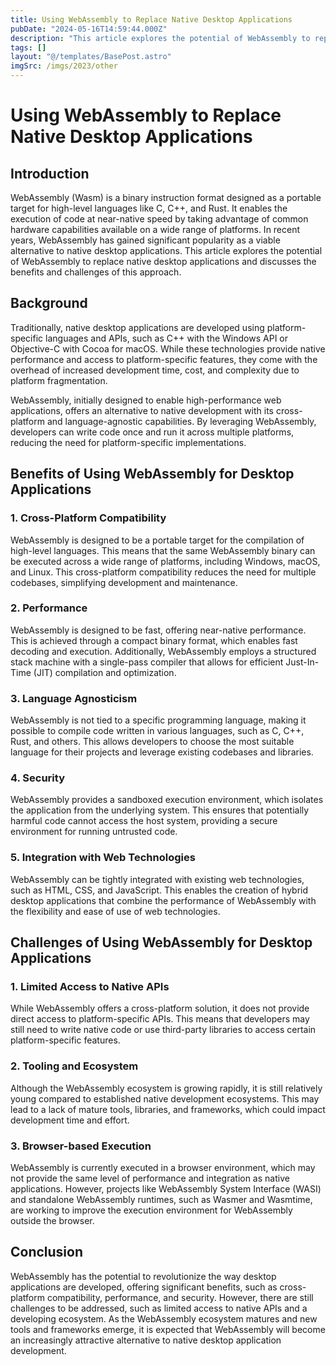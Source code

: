 ```yaml
---
title: Using WebAssembly to Replace Native Desktop Applications
pubDate: "2024-05-16T14:59:44.000Z"
description: "This article explores the potential of WebAssembly to replace native desktop applications and discusses the benefits and challenges of this approach"
tags: []
layout: "@/templates/BasePost.astro"
imgSrc: /imgs/2023/other
---
```

# Using WebAssembly to Replace Native Desktop Applications

## Introduction

WebAssembly (Wasm) is a binary instruction format designed as a portable target for high-level languages like C, C++, and Rust. It enables the execution of code at near-native speed by taking advantage of common hardware capabilities available on a wide range of platforms. In recent years, WebAssembly has gained significant popularity as a viable alternative to native desktop applications. This article explores the potential of WebAssembly to replace native desktop applications and discusses the benefits and challenges of this approach.

## Background

Traditionally, native desktop applications are developed using platform-specific languages and APIs, such as C++ with the Windows API or Objective-C with Cocoa for macOS. While these technologies provide native performance and access to platform-specific features, they come with the overhead of increased development time, cost, and complexity due to platform fragmentation.

WebAssembly, initially designed to enable high-performance web applications, offers an alternative to native development with its cross-platform and language-agnostic capabilities. By leveraging WebAssembly, developers can write code once and run it across multiple platforms, reducing the need for platform-specific implementations.

## Benefits of Using WebAssembly for Desktop Applications

### 1. Cross-Platform Compatibility

WebAssembly is designed to be a portable target for the compilation of high-level languages. This means that the same WebAssembly binary can be executed across a wide range of platforms, including Windows, macOS, and Linux. This cross-platform compatibility reduces the need for multiple codebases, simplifying development and maintenance.

### 2. Performance

WebAssembly is designed to be fast, offering near-native performance. This is achieved through a compact binary format, which enables fast decoding and execution. Additionally, WebAssembly employs a structured stack machine with a single-pass compiler that allows for efficient Just-In-Time (JIT) compilation and optimization.

### 3. Language Agnosticism

WebAssembly is not tied to a specific programming language, making it possible to compile code written in various languages, such as C, C++, Rust, and others. This allows developers to choose the most suitable language for their projects and leverage existing codebases and libraries.

### 4. Security

WebAssembly provides a sandboxed execution environment, which isolates the application from the underlying system. This ensures that potentially harmful code cannot access the host system, providing a secure environment for running untrusted code.

### 5. Integration with Web Technologies

WebAssembly can be tightly integrated with existing web technologies, such as HTML, CSS, and JavaScript. This enables the creation of hybrid desktop applications that combine the performance of WebAssembly with the flexibility and ease of use of web technologies.

## Challenges of Using WebAssembly for Desktop Applications

### 1. Limited Access to Native APIs

While WebAssembly offers a cross-platform solution, it does not provide direct access to platform-specific APIs. This means that developers may still need to write native code or use third-party libraries to access certain platform-specific features.

### 2. Tooling and Ecosystem

Although the WebAssembly ecosystem is growing rapidly, it is still relatively young compared to established native development ecosystems. This may lead to a lack of mature tools, libraries, and frameworks, which could impact development time and effort.

### 3. Browser-based Execution

WebAssembly is currently executed in a browser environment, which may not provide the same level of performance and integration as native applications. However, projects like WebAssembly System Interface (WASI) and standalone WebAssembly runtimes, such as Wasmer and Wasmtime, are working to improve the execution environment for WebAssembly outside the browser.

## Conclusion

WebAssembly has the potential to revolutionize the way desktop applications are developed, offering significant benefits, such as cross-platform compatibility, performance, and security. However, there are still challenges to be addressed, such as limited access to native APIs and a developing ecosystem. As the WebAssembly ecosystem matures and new tools and frameworks emerge, it is expected that WebAssembly will become an increasingly attractive alternative to native desktop application development.


